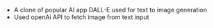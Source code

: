 - A clone of popular AI app DALL-E used for text to image generation
- Used openAi API to fetch image from text input
